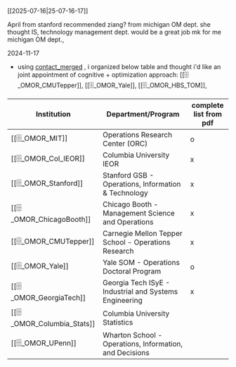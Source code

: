 [[2025-07-16|25-07-16-17]]

April from stanford recommended ziang? from michigan OM dept.
she thought IS, technology management dept. would be a great job mk for me michigan OM dept., 


2024-11-17
- using [contact_merged](https://www.dropbox.com/scl/fi/w7ue0q0u909p9nzhhuyv6/contactlist_5merged.pdf?rlkey=y7abpbwg11e3nqqoitmamig43&dl=0) , i organized below table and thought i'd like an joint appointment of cognitive + optimization approach: [[🗄️_OMOR_CMUTepper]], [[🗄️_OMOR_Yale]], [[🗄️_OMOR_HBS_TOM]], 



| Institution                 | Department/Program                                      | complete list from pdf |
| --------------------------- | ------------------------------------------------------- | ---------------------- |
| [[🗄️_OMOR_MIT]]            | Operations Research Center (ORC)                        | o                      |
| [[🗄️_OMOR_Col_IEOR]]       | Columbia University IEOR                                | x                      |
| [[🗄️_OMOR_Stanford]]       | Stanford GSB - Operations, Information & Technology     | x                      |
| [[🗄️_OMOR_ChicagoBooth]]   | Chicago Booth - Management Science and Operations       | x                      |
| [[🗄️_OMOR_CMUTepper]]      | Carnegie Mellon Tepper School - Operations Research     | x                      |
| [[🗄️_OMOR_Yale]]           | Yale SOM - Operations Doctoral Program                  | o                      |
| [[🗄️_OMOR_GeorgiaTech]]    | Georgia Tech ISyE - Industrial and Systems Engineering  | x                      |
| [[🗄️_OMOR_Columbia_Stats]] | Columbia University Statistics                          |                        |
| [[🗄️_OMOR_UPenn]]          | Wharton School - Operations, Information, and Decisions |                        |
